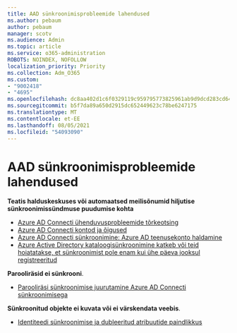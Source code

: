 ```yaml
---
title: AAD sünkroonimisprobleemide lahendused
ms.author: pebaum
author: pebaum
manager: scotv
ms.audience: Admin
ms.topic: article
ms.service: o365-administration
ROBOTS: NOINDEX, NOFOLLOW
localization_priority: Priority
ms.collection: Adm_O365
ms.custom:
- "9002418"
- "4695"
ms.openlocfilehash: dc8aa402d1c6f0329119c959795773825961ab9d9dcd283cd64810a901594ac2
ms.sourcegitcommit: b5f7da89a650d2915dc652449623c78be6247175
ms.translationtype: MT
ms.contentlocale: et-EE
ms.lasthandoff: 08/05/2021
ms.locfileid: "54093090"
---
```

# <a name="solutions-for-aad-synchronization-problems"></a>AAD sünkroonimisprobleemide lahendused

**Teatis halduskeskuses või automaatsed meilisõnumid hiljutise sünkroonimissündmuse puudumise kohta**

- [Azure AD Connecti ühenduvusprobleemide tõrkeotsing](https://docs.microsoft.com/azure/active-directory/hybrid/tshoot-connect-connectivity)
- [Azure AD Connecti kontod ja õigused](https://go.microsoft.com/fwlink/p/?LinkId=820598)
- [Azure AD Connecti sünkroonimine: Azure AD teenusekonto haldamine](https://docs.microsoft.com/azure/active-directory/hybrid/how-to-connect-azureadaccount)
- [Azure Active Directory kataloogisünkroonimine katkeb või teid hoiatatakse, et sünkroonimist pole enam kui ühe päeva jooksul registreeritud](https://support.microsoft.com/help/2882421/directory-synchronization-to-azure-active-directory-stops-or-you-re-warned-that-sync-hasn-t-registered-in-more-than-a-day)
 
**Parooliräsid ei sünkrooni**.

- [Parooliräsi sünkroonimise juurutamine Azure AD Connecti sünkroonimisega](https://docs.microsoft.com/azure/active-directory/hybrid/how-to-connect-password-hash-synchronization)

**Sünkroonitud objekte ei kuvata või ei värskendata veebis**.

- [Identiteedi sünkroonimise ja dubleeritud atribuutide paindlikkus](https://docs.microsoft.com/azure/active-directory/hybrid/how-to-connect-syncservice-duplicate-attribute-resiliency)
